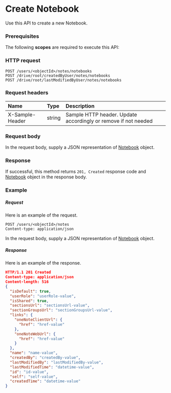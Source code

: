 # Create Notebook

Use this API to create a new Notebook.
### Prerequisites
The following **scopes** are required to execute this API: 
### HTTP request
<!-- { "blockType": "ignored" } -->
```http
POST /users/<objectId>/notes/notebooks
POST /drive/root/createdByUser/notes/notebooks
POST /drive/root/lastModifiedByUser/notes/notebooks

```
### Request headers
| Name       | Type | Description|
|:---------------|:--------|:----------|
| X-Sample-Header  | string  | Sample HTTP header. Update accordingly or remove if not needed|

### Request body
In the request body, supply a JSON representation of [Notebook](../resources/notebook.md) object.


### Response
If successful, this method returns `201, Created` response code and [Notebook](../resources/notebook.md) object in the response body.

### Example
##### Request
Here is an example of the request.
<!-- {
  "blockType": "request",
  "name": "create_notebook_from_notes"
}-->
```http
POST /users/<objectId>/notes
Content-type: application/json
```
In the request body, supply a JSON representation of [Notebook](../resources/notebook.md) object.
##### Response
Here is an example of the response.
<!-- {
  "blockType": "response",
  "truncated": false,
  "@odata.type": "notebook"
} -->
```json
HTTP/1.1 201 Created
Content-type: application/json
Content-length: 516
{
  "isDefault": true,
  "userRole": "userRole-value",
  "isShared": true,
  "sectionsUrl": "sectionsUrl-value",
  "sectionGroupsUrl": "sectionGroupsUrl-value",
  "links": {
    "oneNoteClientUrl": {
      "href": "href-value"
    },
    "oneNoteWebUrl": {
      "href": "href-value"
    }
  },
  "name": "name-value",
  "createdBy": "createdBy-value",
  "lastModifiedBy": "lastModifiedBy-value",
  "lastModifiedTime": "datetime-value",
  "id": "id-value",
  "self": "self-value",
  "createdTime": "datetime-value"
}
```

<!-- uuid: 441417e9-4e33-4a80-9b91-46e0aa2e9375
2015-10-16 16:12:41 UTC -->
<!-- {
  "type": "#page.annotation",
  "description": "Create Notebook",
  "keywords": "",
  "section": "documentation",
  "tocPath": ""
}-->